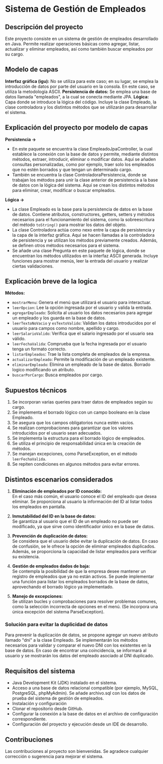 # Sistema de Gestión de Empleados

## Descripción del proyecto

Este proyecto consiste en un sistema de gestión de empleados desarrollado en Java. 
Permite realizar operaciones básicas como agregar, listar, actualizar y eliminar empleados, así como también buscar empleados por su cargo.

## Modelo de capas

**Interfaz gráfica (igu):** No se utiliza para este caso; en su lugar, se emplea la introducción de datos por parte del usuario en la consola. En este caso, se utiliza la metodología ASCII.
**Persistencia de datos:** Se emplea una base de datos llamada "empleados", a la cual se conecta mediante JPA.
**Lógica:** Capa donde se introduce la lógica del código. Incluye la clase Empleado, la clase controladora y los distintos métodos que se utilizarán para desarrollar el sistema.

## Explicación del proyecto por modelo de capas

**Persistencia ->** 
   * En este paquete se encuentra la clase EmpleadoJpaController, la cual establece la conexión con la base de datos y permite, mediante distintos métodos, extraer, introducir, eliminar o modificar datos. Aquí se añaden consultas personalizadas, como por ejemplo, traer solo los empleados que no estén borrados y que tengan un determinado cargo.
   * También se encuentra la clase ControladoraPersistencia, donde se trabajan los métodos para unir la clase anterior de persistencia a la base de datos con la lógica del sistema. Aquí se crean los distintos métodos para eliminar, crear, modificar o buscar empleados.

**Lógica ->**
   * La clase Empleado es la base para la persistencia de datos en la base de datos. Contiene atributos, constructores, getters, setters y métodos necesarios para el funcionamiento del sistema, como la sobreescritura del método `toString()` para mostrar los datos del objeto.
   * La clase Controladora actúa como nexo entre la capa de persistencia y la capa de la interfaz gráfica. Aquí se hacen llamadas a la controladora de persistencia y se utilizan los métodos previamente creados. Además, se definen otros métodos necesarios para el sistema.
   * Se añade una clase Pregunta en este paquete de lógica, donde se encuentran los métodos utilizados en la interfaz ASCII generada. Incluye funciones para mostrar menús, leer la entrada del usuario y realizar ciertas validaciones.

## Explicación breve de la logica

**Métodos:**
* `mostrarMenu`: Genera el menú que utilizará el usuario para interactuar.
* `leerOpcion`: Lee la opción ingresada por el usuario y valida la entrada.
* `agregarEmpleado`: Solicita al usuario los datos necesarios para agregar un empleado y los guarda en la base de datos.
* `leerTextoNoVacio` y `esTextoValido`: Validan los datos introducidos por el usuario para campos como nombre, apellido y cargo.
* `leerSalarioValido`: Verifica que el salario ingresado por el usuario sea válido.
* `leerFechaValida`: Comprueba que la fecha ingresada por el usuario tenga un formato correcto.
* `listarEmpleados`: Trae la lista completa de empleados de la empresa.
* `actualizarEmpleado`: Permite la modificación de un empleado existente.
* `eliminarEmpleado`: Elimina un empleado de la base de datos. Borrado logico modificando un atributo.
* `buscarPorCargo`: Busca empleados por cargo.

## Supuestos técnicos

1. Se incorporan varias queries para traer datos de empleados según su cargo.
2. Se implementa el borrado lógico con un campo booleano en la clase Empleado.
3. Se asegura que los campos obligatorios nunca estén vacíos.
4. Se realizan comprobaciones para garantizar que los valores introducidos por el usuario sean adecuados.
5. Se implementa la estructura para el borrado lógico de empleados.
6. Se utiliza el principio de responsabilidad única en la creación de métodos.
7. Se manejan excepciones, como ParseException, en el método `leerFechaValida`.
8. Se repiten condiciones en algunos métodos para evitar errores.

## Distintos escenarios considerados

1. **Eliminación de empleados por ID conocido:**  
En el caso más común, el usuario conoce el ID del empleado que desea eliminar. Se proporciona al usuario la información del ID al listar todos los empleados en pantalla.

2. **Inmutabilidad del ID en la base de datos:**  
Se garantiza al usuario que el ID de un empleado no puede ser modificado, ya que sirve como identificador único en la base de datos.

3. **Prevención de duplicación de datos:**  
Se considera que el usuario debe evitar la duplicación de datos. En caso de confusión, se le ofrece la opción de eliminar empleados duplicados. Además, se proporciona la capacidad de listar empleados para verificar su existencia.

4. **Gestión de empleados dados de baja:**  
Se contempla la posibilidad de que la empresa desee mantener un registro de empleados que ya no están activos. Se puede implementar una función para listar los empleados borrados de la base de datos, aprovechando el borrado lógico ya implementado.

5. **Manejo de excepciones:**  
Se utilizan bucles y comprobaciones para resolver problemas comunes, como la selección incorrecta de opciones en el menú. (Se incorpora una única excepción del sistema ParseException).

### Solución para evitar la duplicidad de datos

Para prevenir la duplicación de datos, se propone agregar un nuevo atributo llamado "dni" a la clase Empleado. Se implementarán los métodos necesarios para validar y comparar el nuevo DNI con los existentes en la base de datos. En caso de encontrar una coincidencia, se informará al usuario y se mostrarán los datos del empleado asociado al DNI duplicado.


## Requisitos del sistema

- Java Development Kit (JDK) instalado en el sistema.
- Acceso a una base de datos relacional compatible (por ejemplo, MySQL, PostgreSQL, phpMyAdmin). Se añade archivo.sql con los datos de prueba del sistema de gestión de empleados.
- Instalación y configuración
- Clonar el repositorio desde GitHub.
- Configurar la conexión a la base de datos en el archivo de configuración correspondiente.
- Configuración del proyecto y ejecución desde un IDE de desarrollo.

## Contribuciones

Las contribuciones al proyecto son bienvenidas. Se agradece cualquier corrección o sugerencia para mejorar el sistema.
